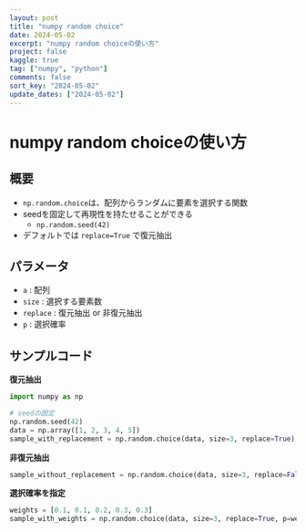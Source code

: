 ```yaml
---
layout: post
title: "numpy random choice"
date: 2024-05-02
excerpt: "numpy random choiceの使い方"
project: false
kaggle: true
tag: ["numpy", "python"]
comments: false
sort_key: "2024-05-02"
update_dates: ["2024-05-02"]
---
```


# numpy random choiceの使い方

## 概要
 - `np.random.choice`は、配列からランダムに要素を選択する関数
 - seedを固定して再現性を持たせることができる
   - `np.random.seed(42)`
 - デフォルトでは `replace=True` で復元抽出

## パラメータ
 - `a` : 配列
 - `size` : 選択する要素数
 - `replace` : 復元抽出 or 非復元抽出
 - `p` : 選択確率

## サンプルコード

**復元抽出**
```python
import numpy as np

# seedの固定
np.random.seed(42)
data = np.array([1, 2, 3, 4, 5])
sample_with_replacement = np.random.choice(data, size=3, replace=True)
```

**非復元抽出**
```python
sample_without_replacement = np.random.choice(data, size=3, replace=False)
```

**選択確率を指定**
```python
weights = [0.1, 0.1, 0.2, 0.3, 0.3]
sample_with_weights = np.random.choice(data, size=3, replace=True, p=weights)
```
